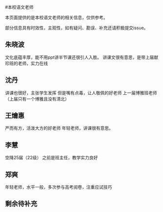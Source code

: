 #本校语文老师

本页面提供的是本校语文老师的相关信息，仅供参考。

部分信息具有时效性，主观性，如有疑问、勘误、补充还请积极提交issue。

## 朱晓波
文化底蕴丰厚，能不用ppt讲半节课还很引人入胜。
讲课文很有意思，是带上届献珍班的老师，实力在线

## 沈丹
讲课也很好，主张学生发挥
但是嘴有点毒，让人敬佩的好老师
上一届博雅班老师（上届只有一个博雅且没有清北）

## 王爚惠
严而有方，活泼大方的好老师
年轻老师，讲课很有意思。


## 李慧
空降25届（22级）
之前是班主任，教学实力良好

## 郑爽
年轻老师，水平一般，多次参与高考阅卷，注重应试技巧


## 剩余待补充
